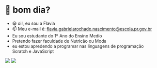 # :butterfly: bom dia?
- :grinning: oi!, eu sou a Flavia
-  :mailbox:  Meu e-mail é: flavia.gabrielarochado.nascimento@escola.pr.gov.br
-    Eu sou estudante do 1º Ano do Ensino Medio
-    Pretendo fazer faculdade de Nutricão ou Moda
-    eu estou apredendo a programar nas linguagens de programação Scratch e JavaScript

![](https://img.shields.io/badge/Scratch-4D97FF?style=for-the-badge&logo=Scratch&logoColor=white)
![](https://img.shields.io/badge/JavaScript-323330?style=for-the-badge&logo=javascript&logoColor=F7DF1E)
